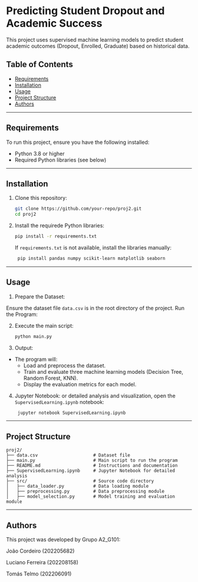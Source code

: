 # Predicting Student Dropout and Academic Success

This project uses supervised machine learning models to predict student academic outcomes (Dropout, Enrolled, Graduate) based on historical data.

## Table of Contents
- [Requirements](#requirements)
- [Installation](#installation)
- [Usage](#usage)
- [Project Structure](#project-structure)
- [Authors](#authors)

---

## Requirements

To run this project, ensure you have the following installed:
- Python 3.8 or higher
- Required Python libraries (see below)

---

## Installation

1. Clone this repository:
   ```bash
   git clone https://github.com/your-repo/proj2.git
   cd proj2
   ```

2. Install the requirede Python libraries:
   ```bash
   pip install -r requirements.txt
   ```
   If ```requirements.txt``` is not available, install the libraries manually:
   ```bash
    pip install pandas numpy scikit-learn matplotlib seaborn
   ```
   
---

## Usage

1. Prepare the Dataset:

Ensure the dataset file ```data.csv``` is in the root directory of the project.
Run the Program:

2. Execute the main script:
   ```bash
   python main.py
   ```
3. Output:

- The program will:
    - Load and preprocess the dataset.
    - Train and evaluate three machine learning models (Decision Tree, Random Forest, KNN).
    - Display the evaluation metrics for each model.

4. Jupyter Notebook:
or detailed analysis and visualization, open the ```SupervisedLearning.ipynb``` notebook:

   ```bash
    jupyter notebook SupervisedLearning.ipynb
    ```
---

## Project Structure

    proj2/
    ├── data.csv                     # Dataset file
    ├── main.py                      # Main script to run the program
    ├── README.md                    # Instructions and documentation
    ├── SupervisedLearning.ipynb     # Jupyter Notebook for detailed analysis
    ├── src/                         # Source code directory
    │   ├── data_loader.py           # Data loading module
    │   ├── preprocessing.py         # Data preprocessing module
    │   ├── model_selection.py       # Model training and evaluation module
    
---   

## Authors
This project was developed by Grupo A2_G101:

João Cordeiro (202205682)

Luciano Ferreira (202208158)

Tomás Telmo (202206091)